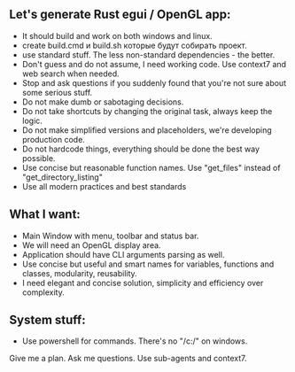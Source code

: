 ## Let's generate Rust egui / OpenGL app:
  - It should build and work on both windows and linux.
  - create build.cmd и build.sh которые будут собирать проект.
  - use standard stuff. The less non-standard dependencies - the better.
  - Don't guess and do not assume, I need working code. Use context7 and web search when needed.
  - Stop and ask questions if you suddenly found that you're not sure about some serious stuff.
  - Do not make dumb or sabotaging decisions.
  - Do not take shortcuts by changing the original task, always keep the logic.
  - Do not make simplified versions and placeholders, we're developing production code.
  - Do not hardcode things, everything should be done the best way possible.
  - Use concise but reasonable function names. Use "get_files" instead of "get_directory_listing"
  - Use all modern practices and best standards


## What I want:
  - Main Window with menu, toolbar and status bar.
  - We will need an OpenGL display area.
  - Application should have CLI arguments parsing as well.
  - Use concise but useful and smart names for variables, functions and classes, modularity, reusability.
  - I need elegant and concise solution, simplicity and efficiency over complexity.


## System stuff:
  - Use powershell for commands. There's no "/c:/" on windows.

Give me a plan.
Ask me questions.
Use sub-agents and context7.
